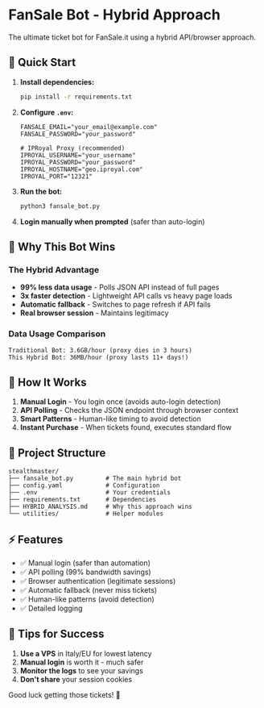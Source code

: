 # FanSale Bot - Hybrid Approach

The ultimate ticket bot for FanSale.it using a hybrid API/browser approach.

## 🚀 Quick Start

1. **Install dependencies:**
   ```bash
   pip install -r requirements.txt
   ```

2. **Configure `.env`:**
   ```
   FANSALE_EMAIL="your_email@example.com"
   FANSALE_PASSWORD="your_password"
   
   # IPRoyal Proxy (recommended)
   IPROYAL_USERNAME="your_username"
   IPROYAL_PASSWORD="your_password"
   IPROYAL_HOSTNAME="geo.iproyal.com"
   IPROYAL_PORT="12321"
   ```

3. **Run the bot:**
   ```bash
   python3 fansale_bot.py
   ```

4. **Login manually when prompted** (safer than auto-login)

## 🎯 Why This Bot Wins

### The Hybrid Advantage
- **99% less data usage** - Polls JSON API instead of full pages
- **3x faster detection** - Lightweight API calls vs heavy page loads
- **Automatic fallback** - Switches to page refresh if API fails
- **Real browser session** - Maintains legitimacy

### Data Usage Comparison
```
Traditional Bot: 3.6GB/hour (proxy dies in 3 hours)
This Hybrid Bot: 36MB/hour (proxy lasts 11+ days!)
```

## 🔧 How It Works

1. **Manual Login** - You login once (avoids auto-login detection)
2. **API Polling** - Checks the JSON endpoint through browser context
3. **Smart Patterns** - Human-like timing to avoid detection
4. **Instant Purchase** - When tickets found, executes standard flow

## 📁 Project Structure

```
stealthmaster/
├── fansale_bot.py         # The main hybrid bot
├── config.yaml            # Configuration
├── .env                   # Your credentials
├── requirements.txt       # Dependencies
├── HYBRID_ANALYSIS.md     # Why this approach wins
└── utilities/             # Helper modules
```

## ⚡ Features

- ✅ Manual login (safer than automation)
- ✅ API polling (99% bandwidth savings)
- ✅ Browser authentication (legitimate sessions)
- ✅ Automatic fallback (never miss tickets)
- ✅ Human-like patterns (avoid detection)
- ✅ Detailed logging

## 🎫 Tips for Success

1. **Use a VPS** in Italy/EU for lowest latency
2. **Manual login** is worth it - much safer
3. **Monitor the logs** to see your savings
4. **Don't share** your session cookies

Good luck getting those tickets! 🎸
